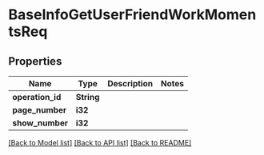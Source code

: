 # BaseInfoGetUserFriendWorkMomentsReq

## Properties

Name | Type | Description | Notes
------------ | ------------- | ------------- | -------------
**operation_id** | **String** |  | 
**page_number** | **i32** |  | 
**show_number** | **i32** |  | 

[[Back to Model list]](../README.md#documentation-for-models) [[Back to API list]](../README.md#documentation-for-api-endpoints) [[Back to README]](../README.md)


